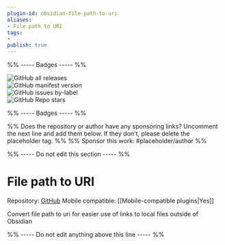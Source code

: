 ```yaml
---
plugin-id: obsidian-file-path-to-uri
aliases:
- File path to URI
tags: 
- 
publish: true
---
```


%% ----- Badges ----- %%

![GitHub all releases](https://img.shields.io/github/downloads/MichalBures/obsidian-file-path-to-uri/total?color=573E7A&logo=github&style=for-the-badge)   
![GitHub manifest version](https://img.shields.io/github/manifest-json/v/MichalBures/obsidian-file-path-to-uri?color=573E7A&logo=github&style=for-the-badge)   
![GitHub issues by-label](https://img.shields.io/github/issues/MichalBures/obsidian-file-path-to-uri/help%20wanted?color=573E7A&logo=github&style=for-the-badge)   
![GitHub Repo stars](https://img.shields.io/github/stars/MichalBures/obsidian-file-path-to-uri?color=573E7A&logo=github&style=for-the-badge)

%% ----- Badges ----- %%

%% Does the repository or author have any sponsoring links? Uncomment the next line and add them below. If they don't, please delete the placeholder tag. %%
%% Sponsor this work: #placeholder/author %%

%% ----- Do not edit this section ----- %%

# File path to URI

Repository: [GitHub](https://github.com/MichalBures/obsidian-file-path-to-uri)
Mobile compatible: [[Mobile-compatible plugins|Yes]]

Convert file path to uri for easier use of links to local files outside of Obsidian

%% ----- Do not edit anything above this line ----- %% 
